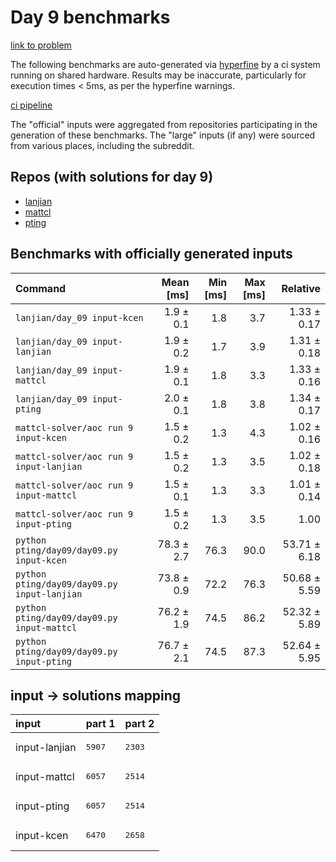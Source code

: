 # Day 9 benchmarks

[link to problem](http://adventofcode.com/2022/day/9)

The following benchmarks are auto-generated via [hyperfine](https://github.com/sharkdp/hyperfine) by a ci system running on shared hardware. Results may be inaccurate, particularly for execution times < 5ms, as per the hyperfine warnings.

[ci pipeline](http://ci.papercode.net:8080/teams/aoc2022/pipelines/aoc-compare-2022)

The "official" inputs were aggregated from repositories participating in the generation of these benchmarks. The "large" inputs (if any) were sourced from various places, including the subreddit.

## Repos (with solutions for day 9)


- [lanjian](https://github.com/LanJian/aoc-2022)
- [mattcl](https://github.com/mattcl/aoc2022)
- [pting](https://github.com/pting/aoc2022)

## Benchmarks with officially generated inputs
| Command | Mean [ms] | Min [ms] | Max [ms] | Relative |
|:---|---:|---:|---:|---:|
| `lanjian/day_09 input-kcen` | 1.9 ± 0.1 | 1.8 | 3.7 | 1.33 ± 0.17 |
| `lanjian/day_09 input-lanjian` | 1.9 ± 0.2 | 1.7 | 3.9 | 1.31 ± 0.18 |
| `lanjian/day_09 input-mattcl` | 1.9 ± 0.1 | 1.8 | 3.3 | 1.33 ± 0.16 |
| `lanjian/day_09 input-pting` | 2.0 ± 0.1 | 1.8 | 3.8 | 1.34 ± 0.17 |
| `mattcl-solver/aoc run 9 input-kcen` | 1.5 ± 0.2 | 1.3 | 4.3 | 1.02 ± 0.16 |
| `mattcl-solver/aoc run 9 input-lanjian` | 1.5 ± 0.2 | 1.3 | 3.5 | 1.02 ± 0.18 |
| `mattcl-solver/aoc run 9 input-mattcl` | 1.5 ± 0.1 | 1.3 | 3.3 | 1.01 ± 0.14 |
| `mattcl-solver/aoc run 9 input-pting` | 1.5 ± 0.2 | 1.3 | 3.5 | 1.00 |
| `python pting/day09/day09.py input-kcen` | 78.3 ± 2.7 | 76.3 | 90.0 | 53.71 ± 6.18 |
| `python pting/day09/day09.py input-lanjian` | 73.8 ± 0.9 | 72.2 | 76.3 | 50.68 ± 5.59 |
| `python pting/day09/day09.py input-mattcl` | 76.2 ± 1.9 | 74.5 | 86.2 | 52.32 ± 5.89 |
| `python pting/day09/day09.py input-pting` | 76.7 ± 2.1 | 74.5 | 87.3 | 52.64 ± 5.95 |

## input -> solutions mapping
|input|part 1|part 2|
|:---|:---|:---|
|input-lanjian|<pre>5907</pre>|<pre>2303</pre>|
|input-mattcl|<pre>6057</pre>|<pre>2514</pre>|
|input-pting|<pre>6057</pre>|<pre>2514</pre>|
|input-kcen|<pre>6470</pre>|<pre>2658</pre>|
